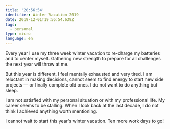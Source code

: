 ```yaml
---
title: '20:56:54'
identifier: Winter Vacation 2019
date: 2019-12-01T19:56:54.639Z
tags:
  - personal
type: micro
language: en
---
```

Every year I use my three week winter vacation to re-charge my batteries and to center myself. Gathering new strength to prepare for all challenges the next year will throw at me.

But this year is different. I feel mentally exhausted and very tired. I am reluctant in making decisions, cannot seem to find energy to start new side projects — or finally complete old ones. I do not want to do anything but sleep. 

I am not satisfied with my personal situation or with my professional life. My career seems to be stalling. When I look back at the last decade, I do not think I achieved anything worth mentioning. 

I cannot wait to start this year's winter vacation. Ten more work days to go!
